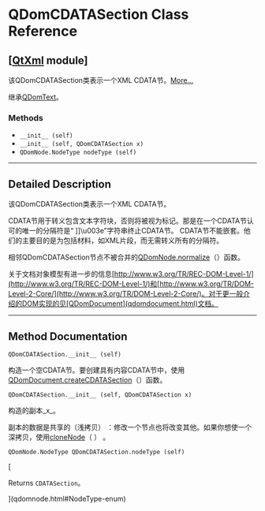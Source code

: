 # QDomCDATASection Class Reference

## [[QtXml](index.htm) module]

该QDomCDATASection类表示一个XML CDATA节。[More...](#details)

继承[QDomText](qdomtext.html)。

### Methods

*   `__init__ (self)`
*   `__init__ (self, QDomCDATASection x)`
*   `QDomNode.NodeType nodeType (self)`

* * *

## Detailed Description

该QDomCDATASection类表示一个XML CDATA节。

CDATA节用于转义包含文本字符块，否则将被视为标记。那是在一个CDATA节认可的唯一的分隔符是“ ]]\u003e”字符串终止CDATA节。 CDATA节不能嵌套。他们的主要目的是为包括材料，如XML片段，而无需转义所有的分隔符。

相邻QDomCDATASection节点不被合并的[QDomNode.normalize](qdomnode.html#normalize)（）函数。

关于文档对象模型有进一步的信息[http://www.w3.org/TR/REC-DOM-Level-1/](http://www.w3.org/TR/REC-DOM-Level-1/)和[http://www.w3.org/TR/DOM-Level-2-Core/](http://www.w3.org/TR/DOM-Level-2-Core/)。对于更一般介绍的DOM实现的见[QDomDocument](qdomdocument.html)文档。

* * *

## Method Documentation

```
QDomCDATASection.__init__ (self)
```

构造一个空CDATA节。要创建具有内容CDATA节中，使用[QDomDocument.createCDATASection](qdomdocument.html#createCDATASection)（）函数。

```
QDomCDATASection.__init__ (self, QDomCDATASection x)
```

构造的副本_x_。

副本的数据是共享的（浅拷贝） ：修改一个节点也将改变其他。如果你想使一个深拷贝，使用[cloneNode](qdomnode.html#cloneNode)（ ） 。

```
QDomNode.NodeType QDomCDATASection.nodeType (self)
```

[

Returns `CDATASection`。

](qdomnode.html#NodeType-enum)